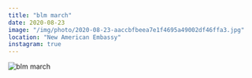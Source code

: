 ```yaml
---
title: "blm march"
date: 2020-08-23
image: "/img/photo/2020-08-23-aaccbfbeea7e1f4695a49002df46ffa3.jpg"
location: "New American Embassy"
instagram: true
---
```


![blm march](/img/photo/2020-08-23-aaccbfbeea7e1f4695a49002df46ffa3.jpg)
